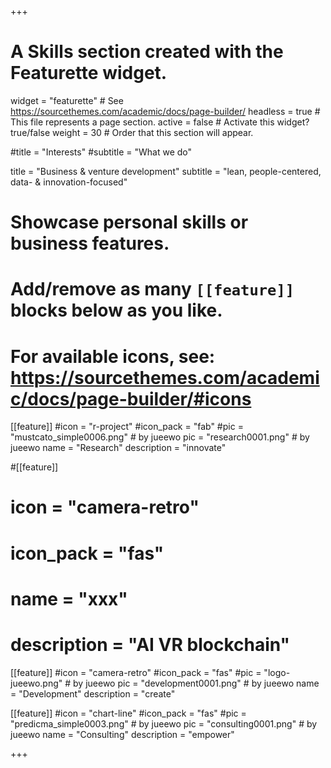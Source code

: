 +++
# A Skills section created with the Featurette widget.
widget = "featurette"  # See https://sourcethemes.com/academic/docs/page-builder/
headless = true  # This file represents a page section.
active = false  # Activate this widget? true/false
weight = 30  # Order that this section will appear.

#title = "Interests"
#subtitle = "What we do"

title = "Business & venture development"
subtitle = "lean, people-centered, data- & innovation-focused"

# Showcase personal skills or business features.
# 
# Add/remove as many `[[feature]]` blocks below as you like.
# 
# For available icons, see: https://sourcethemes.com/academic/docs/page-builder/#icons

[[feature]]
  #icon = "r-project"
  #icon_pack = "fab"
  #pic = "mustcato_simple0006.png" # by jueewo
  pic = "research0001.png" # by jueewo
  name = "Research" 
  description = "innovate"
  

#[[feature]]
#  icon = "camera-retro"
#  icon_pack = "fas"
#  name = "xxx"
#  description = "AI VR blockchain"

[[feature]]
  #icon = "camera-retro"
  #icon_pack = "fas"
  #pic = "logo-jueewo.png" # by jueewo
  pic = "development0001.png" # by jueewo
  name = "Development"
  description = "create"

[[feature]]
  #icon = "chart-line"
  #icon_pack = "fas"
  #pic = "predicma_simple0003.png" # by jueewo
  pic = "consulting0001.png" # by jueewo
  name = "Consulting"
  description = "empower"  
  

+++
